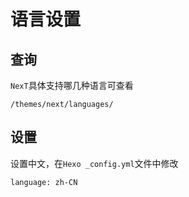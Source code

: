 
# 语言设置

## 查询

`NexT`具体支持哪几种语言可查看

    /themes/next/languages/

## 设置

设置中文，在`Hexo _config.yml`文件中修改

    language: zh-CN

